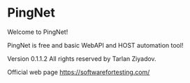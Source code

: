 # PingNet
Welcome to PingNet!  

PingNet is free and basic WebAPI and HOST automation tool!

Version 0.1.1.2 
All rights reserved by Tarlan Ziyadov.

Official web page https://softwarefortesting.com/
